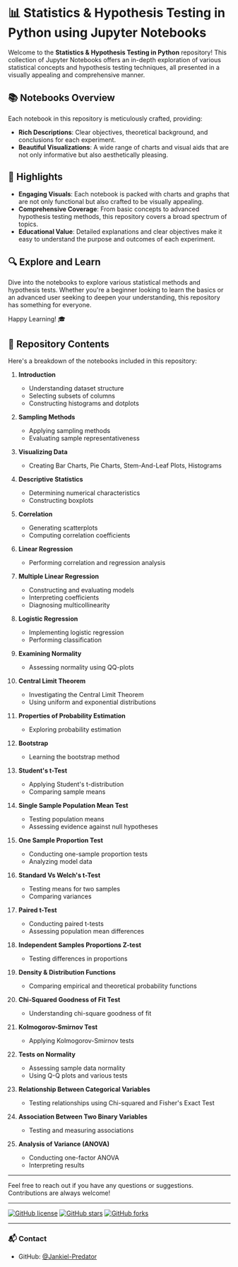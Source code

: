 # 📊 Statistics & Hypothesis Testing in Python using Jupyter Notebooks

Welcome to the **Statistics & Hypothesis Testing in Python** repository! This collection of Jupyter Notebooks offers an in-depth exploration of various statistical concepts and hypothesis testing techniques, all presented in a visually appealing and comprehensive manner.

## 📚 Notebooks Overview

Each notebook in this repository is meticulously crafted, providing:
- **Rich Descriptions**: Clear objectives, theoretical background, and conclusions for each experiment.
- **Beautiful Visualizations**: A wide range of charts and visual aids that are not only informative but also aesthetically pleasing.

## 🌟 Highlights

- **Engaging Visuals**: Each notebook is packed with charts and graphs that are not only functional but also crafted to be visually appealing.
- **Comprehensive Coverage**: From basic concepts to advanced hypothesis testing methods, this repository covers a broad spectrum of topics.
- **Educational Value**: Detailed explanations and clear objectives make it easy to understand the purpose and outcomes of each experiment.

## 🔍 Explore and Learn

Dive into the notebooks to explore various statistical methods and hypothesis tests. Whether you're a beginner looking to learn the basics or an advanced user seeking to deepen your understanding, this repository has something for everyone.

Happy Learning! 🎓

## 📁 Repository Contents

Here's a breakdown of the notebooks included in this repository:

1. **Introduction**
   - Understanding dataset structure
   - Selecting subsets of columns
   - Constructing histograms and dotplots

2. **Sampling Methods**
   - Applying sampling methods
   - Evaluating sample representativeness
3. **Visualizing Data**
   - Creating Bar Charts, Pie Charts, Stem-And-Leaf Plots, Histograms
4. **Descriptive Statistics**
   - Determining numerical characteristics
   - Constructing boxplots
5. **Correlation**
   - Generating scatterplots
   - Computing correlation coefficients
6. **Linear Regression**
   - Performing correlation and regression analysis
7. **Multiple Linear Regression**
   - Constructing and evaluating models
   - Interpreting coefficients
   - Diagnosing multicollinearity
8. **Logistic Regression**
   - Implementing logistic regression
   - Performing classification
9. **Examining Normality**
   - Assessing normality using QQ-plots
10. **Central Limit Theorem**
    - Investigating the Central Limit Theorem
    - Using uniform and exponential distributions
11. **Properties of Probability Estimation**
    - Exploring probability estimation
12. **Bootstrap**
    - Learning the bootstrap method
13. **Student's t-Test**
    - Applying Student's t-distribution
    - Comparing sample means
14. **Single Sample Population Mean Test**
    - Testing population means
    - Assessing evidence against null hypotheses
15. **One Sample Proportion Test**
    - Conducting one-sample proportion tests
    - Analyzing model data
16. **Standard Vs Welch's t-Test**
    - Testing means for two samples
    - Comparing variances
17. **Paired t-Test**
    - Conducting paired t-tests
    - Assessing population mean differences
18. **Independent Samples Proportions Z-test**
    - Testing differences in proportions
19. **Density & Distribution Functions**
    - Comparing empirical and theoretical probability functions
20. **Chi-Squared Goodness of Fit Test**
    - Understanding chi-square goodness of fit
21. **Kolmogorov-Smirnov Test**
    - Applying Kolmogorov-Smirnov tests
22. **Tests on Normality**
    - Assessing sample data normality
    - Using Q-Q plots and various tests
23. **Relationship Between Categorical Variables**
    - Testing relationships using Chi-squared and Fisher's Exact Test
24. **Association Between Two Binary Variables**
    - Testing and measuring associations
25. **Analysis of Variance (ANOVA)**
    - Conducting one-factor ANOVA
    - Interpreting results

---

Feel free to reach out if you have any questions or suggestions. Contributions are always welcome!

---

[![GitHub license](https://img.shields.io/github/license/Jankiel-Predator/Statistics)](https://github.com/Jankiel-Predator/Statistics/blob/main/LICENSE)
[![GitHub stars](https://img.shields.io/github/stars/Jankiel-Predator/Statistics)](https://github.com/Jankiel-Predator/Statistics/stargazers)
[![GitHub forks](https://img.shields.io/github/forks/Jankiel-Predator/Statistics)](https://github.com/Jankiel-Predator/Statistics/network)

---

### 📬 Contact

- GitHub: [@Jankiel-Predator](https://github.com/Jankiel-Predator)
